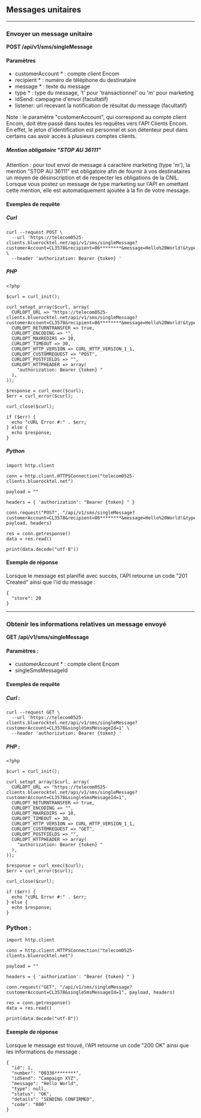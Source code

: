 ## Messages unitaires

---

### Envoyer un message unitaire

**POST /api/v1/sms/singleMessage**

#### Paramètres

- customerAccount * : compte client Encom
- recipient * : numéro de téléphone du destinataire
- message * : texte du message
- type * : type du message, 't' pour 'transactionnel' ou 'm' pour marketing
- idSend: campagne d'envoi (facultatif)
- listener: url recevant la notification de résultat du message (facultatif)

Note : le paramètre "customerAccount", qui correspond au compte client Encom, doit être passé dans toutes les requêtes vers l'API Clients Encom. En effet, le jeton d'identification est personnel et son détenteur peut dans certains cas avoir accès à plusieurs comptes clients.

##### Mention obligatoire "STOP AU 36111"

Attention : pour tout envoi de message à caractère marketing (type 'm'), la mention "STOP AU 36111" est obligatoire afin de fournir à vos destinataires un moyen de désinscription et de respecter les obligations de la CNIL. Lorsque vous postez un message de type marketing sur l'API en omettant cette mention, elle est automatiquement ajoutée à la fin de votre message.

#### Exemples de requête

##### Curl

```
curl --request POST \
  --url 'https://telecom0525-clients.bluerocktel.net/api/v1/sms/singleMessage?customerAccount=CL3578&recipient=06********&message=Hello%20World!&type=t&=' \
  --header 'authorization: Bearer {token} '
```

##### PHP

```
<?php

$curl = curl_init();

curl_setopt_array($curl, array(
  CURLOPT_URL => "https://telecom0525-clients.bluerocktel.net/api/v1/sms/singleMessage?customerAccount=CL3578&recipient=06********&message=Hello%20World!&type=t&=",
  CURLOPT_RETURNTRANSFER => true,
  CURLOPT_ENCODING => "",
  CURLOPT_MAXREDIRS => 10,
  CURLOPT_TIMEOUT => 30,
  CURLOPT_HTTP_VERSION => CURL_HTTP_VERSION_1_1,
  CURLOPT_CUSTOMREQUEST => "POST",
  CURLOPT_POSTFIELDS => "",
  CURLOPT_HTTPHEADER => array(
    "authorization: Bearer {token} "
  ),
));

$response = curl_exec($curl);
$err = curl_error($curl);

curl_close($curl);

if ($err) {
  echo "cURL Error #:" . $err;
} else {
  echo $response;
}
```

##### Python

```
import http.client

conn = http.client.HTTPSConnection("telecom0525-clients.bluerocktel.net")

payload = ""

headers = { 'authorization': "Bearer {token} " }

conn.request("POST", "/api/v1/sms/singleMessage?customerAccount=CL3578&recipient=06********&message=Hello%20World!&type=t&=", payload, headers)

res = conn.getresponse()
data = res.read()

print(data.decode("utf-8"))
```

#### Exemple de réponse

Lorsque le message est planifié avec succès, l'API retourne un code "201 Created" ainsi que l'id du message :

```
{
  "store": 20
}
```

----

### Obtenir les informations relatives un message envoyé

**GET /api/v1/sms/singleMessage**

#### Paramètres :

- customerAccount * : compte client Encom
- singleSmsMessageId

#### Exemples de requête

##### Curl :

```
curl --request GET \
  --url 'https://telecom0525-clients.bluerocktel.net/api/v1/sms/singleMessage?customerAccount=CL3578&singleSmsMessageId=1' \
  --header 'authorization: Bearer {token} '
```

##### PHP :

```
<?php

$curl = curl_init();

curl_setopt_array($curl, array(
  CURLOPT_URL => "https://telecom0525-clients.bluerocktel.net/api/v1/sms/singleMessage?customerAccount=CL3578&singleSmsMessageId=1",
  CURLOPT_RETURNTRANSFER => true,
  CURLOPT_ENCODING => "",
  CURLOPT_MAXREDIRS => 10,
  CURLOPT_TIMEOUT => 30,
  CURLOPT_HTTP_VERSION => CURL_HTTP_VERSION_1_1,
  CURLOPT_CUSTOMREQUEST => "GET",
  CURLOPT_POSTFIELDS => "",
  CURLOPT_HTTPHEADER => array(
    "authorization: Bearer {token} "
  ),
));

$response = curl_exec($curl);
$err = curl_error($curl);

curl_close($curl);

if ($err) {
  echo "cURL Error #:" . $err;
} else {
  echo $response;
}
```

### Python :

```
import http.client

conn = http.client.HTTPSConnection("telecom0525-clients.bluerocktel.net")

payload = ""

headers = { 'authorization': "Bearer {token} " }

conn.request("GET", "/api/v1/sms/singleMessage?customerAccount=CL3578&singleSmsMessageId=1", payload, headers)

res = conn.getresponse()
data = res.read()

print(data.decode("utf-8"))
```

#### Exemple de réponse

Lorsque le message est trouvé, l'API retourne un code "200 OK" ainsi que les informations du message :

```
{
  "id": 1,
  "number": "00336********",
  "idSend": "Campaign XYZ",
  "message": "Hello World",
  "type": null,
  "status": "OK",
  "details": "SENDING CONFIRMED",
  "code": "000"
}
```